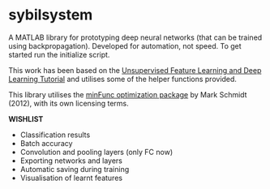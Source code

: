 sybilsystem
===========

A MATLAB library for prototyping deep neural networks (that can be trained using backpropagation). Developed for automation, not speed. To get started run the initialize script.

This work has been based on the [Unsupervised Feature Learning and Deep Learning Tutorial](http://ufldl.stanford.edu/wiki/index.php/UFLDL_Tutorial) and utilises some of the helper functions provided.

This library utilises the [minFunc optimization package](http://www.cs.ubc.ca/~schmidtm/Software/minFunc.html) by Mark Schmidt (2012), with its own licensing terms.

**WISHLIST**

- Classification results
- Batch accuracy
- Convolution and pooling layers (only FC now)
- Exporting networks and layers
- Automatic saving during training
- Visualisation of learnt features
